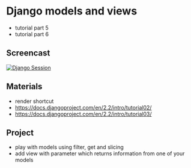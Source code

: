 # Django models and views
- tutorial part 5
- tutorial part 6

## Screencast
[![Django Session](http://img.youtube.com/vi/6qLUjnSSsqQ/0.jpg)](http://www.youtube.com/watch?v=6qLUjnSSsqQ "Django Python Session")


## Materials
- render shortcut
- https://docs.djangoproject.com/en/2.2/intro/tutorial02/
- https://docs.djangoproject.com/en/2.2/intro/tutorial03/

## Project
- play with models using filter, get and slicing
- add view with parameter which returns information from one of your models
